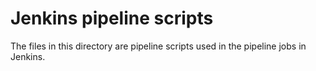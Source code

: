 # Jenkins pipeline scripts

The files in this directory are pipeline scripts used in the pipeline jobs in Jenkins.